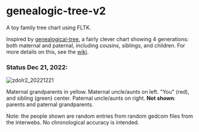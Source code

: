 # genealogic-tree-v2

A toy family tree chart using FLTK. 

Inspired by [genealogical-tree](https://github.com/wandagarbocz/genealogical-tree), a fairly clever chart showing 4 generations: both maternal 
and paternal, including cousins, siblings, and children. For more details on this, see the [wiki](https://github.com/fire-eggs/genealogic-tree-v2/wiki/%22Drzewo-genealogiczne%22---the-inspiration).


### Status Dec 21, 2022:

![zdolr2_20221221](https://user-images.githubusercontent.com/9809727/208931183-c960c980-118e-4a13-8dba-3623c5431bbf.png)

Maternal grandparents in yellow. Maternal uncle/aunts on left. "You" (red), and sibling (green) center. Paternal uncle/aunts on right.
**Not shown**: parents and paternal grandparents.

Note: the people shown are random entries from random gedcom files from the interwebs. No chronological accuracy is intended.
